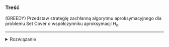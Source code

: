 ### Treść
(GREEDY)
Przedstaw strategię zachłanną algorytmu aproksymacyjnego dla problemu Set Cover o współczynniku aproksymacji $H_n$.

------
<details><summary>Rozwiązanie</summary>
<p>

#### Problem
Wybrać najmniejszy taki podzbiór z rodziny zbiorów, aby wszystkie pojedyncze elementy z całej rodziny znalazły się w tym podzbiorze.
#### Algorytm aproksymacyjny
W każdym kroku odrzucamy zbiór, który nie pokrywa jak największej części elementów.

##### Wejście
- U - uniwersum do pokrycia
- R - wejściowa rodzina zbiorów

##### Wyjście
- W - wynikowa rodzina zbiorów (początkowo pusta)

```
while U jest niepuste
    wybierz takie Z z R że Z przekrój U jest maksymalne
    dodaj Z do rodziny wynikowej W
    U \= Z
    usuń Z z R
```

